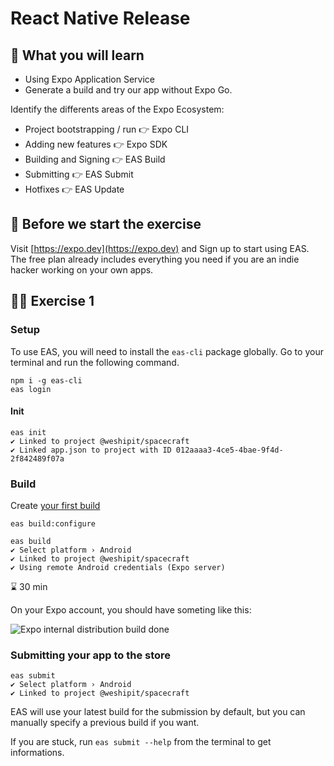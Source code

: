 # React Native Release

## 📡 What you will learn

- Using Expo Application Service
- Generate a build and try our app without Expo Go.

Identify the differents areas of the Expo Ecosystem:

- Project bootstrapping / run 👉 Expo CLI
- Adding new features 👉 Expo SDK
- Building and Signing 👉 EAS Build
- Submitting 👉 EAS Submit
- Hotfixes 👉 EAS Update

## 👾 Before we start the exercise

Visit [https://expo.dev](https://expo.dev) and Sign up to start using EAS. The free plan already includes everything you need if you are an indie hacker working on your own apps.

## 👨‍🚀 Exercise 1

### Setup

To use EAS, you will need to install the `eas-cli` package globally. Go to your terminal and run the following command.

```console
npm i -g eas-cli
eas login
```

#### Init

```console
eas init
✔ Linked to project @weshipit/spacecraft
✔ Linked app.json to project with ID 012aaaa3-4ce5-4bae-9f4d-2f842489f07a
```

### Build

Create [your first build](https://docs.expo.dev/build/setup/)

```
eas build:configure
```


```console
eas build
✔ Select platform › Android
✔ Linked to project @weshipit/spacecraft
✔ Using remote Android credentials (Expo server)
```

⌛ 30 min

On your Expo account, you should have someting like this:

![Expo internal distribution build done](https://raw.githubusercontent.com/flexbox/react-native-workshop/main/challenges/release/ios-build-done.png)

### Submitting your app to the store

```console
eas submit
✔ Select platform › Android
✔ Linked to project @weshipit/spacecraft
```

EAS will use your latest build for the submission by default, but you can manually specify a previous build if you want.

If you are stuck, run `eas submit --help` from the terminal to get informations.

